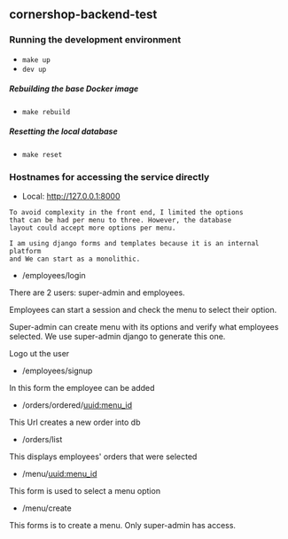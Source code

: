 ## cornershop-backend-test

### Running the development environment

* `make up`
* `dev up`

##### Rebuilding the base Docker image

* `make rebuild`

##### Resetting the local database

* `make reset`

### Hostnames for accessing the service directly

* Local: http://127.0.0.1:8000



```
To avoid complexity in the front end, I limited the options 
that can be had per menu to three. However, the database
layout could accept more options per menu.

I am using django forms and templates because it is an internal platform 
and We can start as a monolithic.
```


* /employees/login

There are 2 users: super-admin and employees.

Employees can start a session and check the menu to select their option.

Super-admin can create menu with its options and verify what employees selected. We use super-admin django to generate this one.

Logo ut the user

* /employees/signup

In this form the employee can be added

* /orders/ordered/<uuid:menu_id>

This Url creates a new order into db
  
* /orders/list

This displays employees' orders that were selected
  
* /menu/<uuid:menu_id>

This form is used to select a menu option
  
* /menu/create

This forms is to create a menu. Only super-admin has access.


